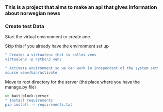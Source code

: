 ### This is a project that aims to make an api that gives information about norwegian news

### Create test Data

Start the virtual environment or create one.

Skip this if you already have the environment set up
```bash
" Creates a virtualenv that is calles venv
virtualenv -p Python3 venv
```

```bash
" Activate environment so we can work in independent of the system settings
source venv/bin/activate
```
Move to root directory for the server (the place where you have the manage.py file)
```bash
cd bait-block-server
" Install requirements
pip install -r requirements.txt
```

